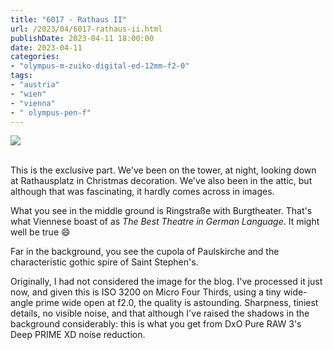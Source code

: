 ```yaml
---
title: "6017 - Rathaus II"
url: /2023/04/6017-rathaus-ii.html
publishDate: 2023-04-11 18:00:00
date: 2023-04-11
categories:
- "olympus-m-zuiko-digital-ed-12mm-f2-0"
tags:
- "austria"
- "wien"
- "vienna"
- " olympus-pen-f"
---
```

<div class="container">
<div class="center"><a target="_blank" href="https://d25zfm9zpd7gm5.cloudfront.net/1200x1200/2019/20191202_192520-ORF_DxO_DeepPRIMEXD_lr.jpg"><img class="webfeedsFeaturedVisual" src="https://d25zfm9zpd7gm5.cloudfront.net/0600x0600/2019/20191202_192520-ORF_DxO_DeepPRIMEXD_lr.jpg" /></a></div>
</div>
<br />

This is the exclusive part. We've been on the tower, at
night, looking down at Rathausplatz in Christmas decoration.
We've also been in the attic, but although that was
fascinating, it hardly comes across in images.

What you see in the middle ground is Ringstraße with
Burgtheater. That's what Viennese boast of as _The Best
Theatre in German Language_. It might well be true :smile:

Far in the background, you see the cupola of Paulskirche and
the characteristic gothic spire of Saint Stephen's.

Originally, I had not considered the image for the blog.
I've processed it just now, and given this is ISO 3200 on
Micro Four Thirds, using a tiny wide-angle prime wide open
at f2.0, the quality is astounding. Sharpness, tiniest
details, no visible noise, and that although I've raised the
shadows in the background considerably: this is what you get
from DxO Pure RAW 3's Deep PRIME XD noise reduction.
